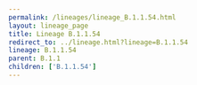 ```yaml
---
permalink: /lineages/lineage_B.1.1.54.html
layout: lineage_page
title: Lineage B.1.1.54
redirect_to: ../lineage.html?lineage=B.1.1.54
lineage: B.1.1.54
parent: B.1.1
children: ['B.1.1.54']
---
```

